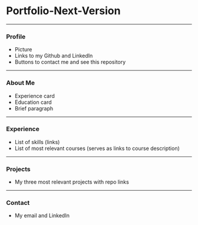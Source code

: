 # Portfolio-Next-Version
- ---
### Profile
- Picture
- Links to my Github and LinkedIn
- Buttons to contact me and see this repository
- ---
### About Me
- Experience card
- Education card
- Brief paragraph
- ---
### Experience
- List of skills (links)
- List of most relevant courses (serves as links to course description)
- ---
### Projects
- My three most relevant projects with repo links
- ---
### Contact
- My email and LinkedIn
